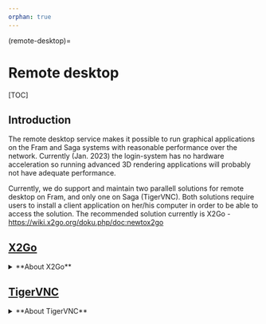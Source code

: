 ```yaml
---
orphan: true
---
```


(remote-desktop)=

# Remote desktop

[TOC]

## Introduction

The remote desktop service makes it possible to run graphical applications on the Fram and Saga systems with reasonable performance over the network. Currently (Jan. 2023) the login-system has no hardware acceleration so running advanced 3D rendering applications will probably not have adequate performance.

Currently, we do support and maintain two parallell solutions for remote desktop on Fram, and only one on Saga (TigerVNC). Both solutions require users to install a client application on her/his computer in order to be able to access the solution. The recommended solution currently is X2Go - <https://wiki.x2go.org/doku.php/doc:newtox2go>

## [X2Go](https://wiki.x2go.org/doku.php/start)
<details>
<summary>**About X2Go**</summary>


X2Go is an application that enables you to do remote visualization on Fram and Saga. It works as a Remote Desktop Protocol on top of NX/X11. X2Go Client requires a local X11 server to display the remote sessions. 
The server you use depends on your local operating system, as follows:

* Windows systems: an X11 server is provided with X2Go client.
* Linux systems: the client component of X2Go uses the local Xorg server.
* Mac OS X systems: you must install the XQuartz X11 server as an extra component.


### How to use the service on NRIS machines

*X2Go Server* is currently installed on `login-2.fram.sigma2.no` and `login-3.fram.sigma2.no`, and you need to log in directly to these nodes to use X2Go. 

***To install X2Go client:*** Download the X2Go client valid for your operating platform from <https://wiki.x2go.org/doku.php/download:start> and follow the instructions for installing on your machine. 

### Configure the X2Go client for use on Fram

##### Create a session:

![First display of the X2Go client](X2Go_First.png)

Give this session a suitable name, for instance FramDesktop.

**In the ``Session`` tab:**

![X2Go client session setup window](X2Go_SessionSetup.png)

<u>*Server section*</u>

* Host: Host has to be either login-2.fram.sigma2.no or login-3.fram.sigma2.no.
* Login: (aka username) - your NRIS system user name
* SSH port: 22
* Use RSA/DSA key for ssh connection: 
	* For Mac and Linux: Leave blank if you want to use your ssh-keys from standard location. 
	* For windows: You will need to save the access key to your local machine and point to this file.
* Try auto login: `Check`

<u>*Proxy server section*</u>

* Leave unchecked

<u>*Session type section*</u>

* Choose ``XFCE``in the drop down menu of you want a desktop type setup.
* Choose ``Single application``and add ``usr/bin/xterm``in the command window if you just want an xterm application running. 

Then you are basically good to go. Log in to the machine in question, start a terminal window and get started working. 

![Starting an X2Go session from a session icon](X2Go_SessionStart.png)

To start an X2Go session, you double click on your session icon in the top right corner of the X2Go client window (see above).


### Troubleshooting

In the past we have experienced that a manual kill of the x2goagent processes on the server side have created challenges for users who wants to restart sessions. This seems to be handled intuitively well inside the X2Go client now. However, if there are issues related to usage of X2Go, please notify firstline support about this so we are able to update documentation accordingly. 

> Acknowledgement: 
> 
> *Much of the content of and inspiration for this page is borrowed from the X2Go documentation provided by NTNU for the Hunt Cloud service: <https://docs.hdc.ntnu.no/working-in-your-lab/technical-tools/x2go/>*

</details>

## [TigerVNC](https://tigervnc.org)
<details>
<summary>**About TigerVNC**</summary>



NVC is short for Virtuale Network Computing, aiming at establishing a )it is recommended to use a VNC client as it gives better performance and user experience. The recommended VNC client is TigerVNC which can be downloaded from <https://tigervnc.org/> (Many Linux distros have tigervnc in their software repos).

 The service provides a simple Linux desktop based on the very lightweight XFCE desktop environment (<https://www.xfce.org/>)
 
### Using the service

Start TigerVNC and give `desktop.fram.sigma2.no:5901` or `desktop.saga.sigma2.no:5901` as the server to connect to. You will then be presented with a graphical login window where you can fill in username and password on Fram.

### Short video tutorial.

Direct link <https://www.youtube.com/watch?v=tjOQ39DRUdc>

<iframe width="560" height="315" src="https://www.youtube.com/embed/tjOQ39DRUdc?rel=0" frameborder="0" allow="autoplay; encrypted-media" allowfullscreen></iframe>

### Troubleshooting

#### Cannot connect to server

The service is blocked outside the academic network in Norway, e.g. UNINETT, universities and colleges. It is possible to use ssh-tunneling to connect from the outside world:

##### Windows with Putty

Open cmd.exe to get a DOS prompt and run

```shell
plink.exe -L 5901:localhost:5901 USERNAME@desktop.fram.sigma2.no
```

and use `localhost:5901` as the server address. (The space after -L must be there) If you want to avoid typing you can create a .bat script with the correct plink command.

**Example**: Edit in notepad and save it to a location where you can click on it, e.g the desktop. Do not use word to edit this:

```
# Create ssh tunnel to fram from the outside world.
# Use localhost:5901 as the server address in the VNC client.

# Change USERNAME to the username on fram.
plink.exe -L 5901:localhost:5901 USERNAME@desktop.fram.sigma2.no
```


##### Linux/MAC/Windows with OpenSSH

Run the command

```shell
ssh -L5901:localhost:5901 USERNAME@desktop.fram.sigma2.no
```

(or saga) and use `localhost:5901` as the server address.

##### Incompatible VNC-clients

As stated above we recommend to use the TigerVNC client for performance and security reasons. If you cannot use this client you can connect to the remote desktop using another port number, 6901, on fram that is blocked by the firewall and only allows connections from within the Fram cluster:

```shell
ssh -L6901:localhost:6901 USERNAME@desktop.fram.sigma2.no
```

Then you can connect to `localhost:6901` with your VNC-client.

#### Slurm jobs with DISPLAY export (`srun -x`) doesn't work

A relogin to localhost with display export helps. In a terminal window run

```shell
ssh -X localhost
sbatch -x .......
```

We have no idea what is the cause of the problem or why the workaround helps. Just some Linux magic to please the system gods...

</details>